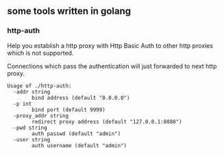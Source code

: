 ## some tools written in golang

### http-auth

Help you establish a http proxy with Http Basic Auth to other http proxies which is not supported.

Connections which pass the authentication will just forwarded to next http proxy.

```
Usage of ./http-auth:
  -addr string
    	bind address (default "0.0.0.0")
  -p int
    	bind port (default 9999)
  -proxy_addr string
    	redirect proxy address (default "127.0.0.1:8080")
  -pwd string
    	auth passwd (default "admin")
  -user string
    	auth username (default "admin")
```
